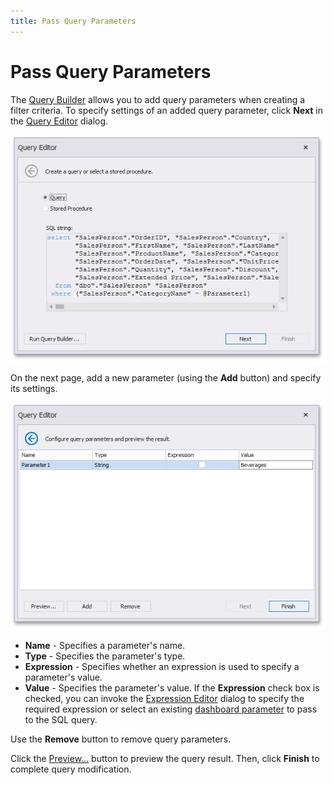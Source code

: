 ```yaml
---
title: Pass Query Parameters
---
```

# Pass Query Parameters
The [Query Builder](../../../../dashboard-for-desktop/articles/dashboard-designer/working-with-data/using-the-query-builder.md) allows you to add query parameters when creating a filter criteria. To specify settings of an added query parameter, click **Next** in the [Query Editor](../../../../dashboard-for-desktop/articles/dashboard-designer/working-with-data/using-the-query-editor.md) dialog.

![QueryEditorDialog_CustomSqlWithParameter](../../../images/Img118169.png)

On the next page, add a new parameter (using the **Add** button) and specify its settings.

![QueryEditorDialog_Page2](../../../images/Img121065.png)
* **Name** - Specifies a parameter's name.
* **Type** - Specifies the parameter's type.
* **Expression** - Specifies whether an expression is used to specify a parameter's value.
* **Value** - Specifies the parameter's value. If the **Expression** check box is checked, you can invoke the [Expression Editor](../../../../dashboard-for-desktop/articles/expression-editor.md) dialog to specify the required expression or select an existing [dashboard parameter](../../../../dashboard-for-desktop/articles/dashboard-designer/data-analysis/using-dashboard-parameters/creating-parameters.md) to pass to the SQL query.

Use the **Remove** button to remove query parameters.

Click the [Preview...](../../../../dashboard-for-desktop/articles/dashboard-designer/working-with-data/preview-data.md) button to preview the query result. Then, click **Finish** to complete query modification.